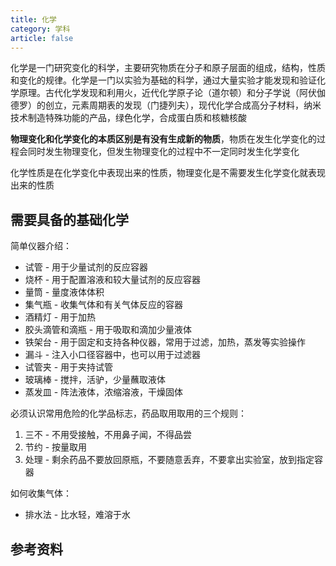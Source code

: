 ```yaml
---
title: 化学
category: 学科
article: false
---
```



化学是一门研究变化的科学，主要研究物质在分子和原子层面的组成，结构，性质和变化的规律。化学是一门以实验为基础的科学，通过大量实验才能发现和验证化学原理。古代化学发现和利用火，近代化学原子论（道尔顿）和分子学说（阿伏伽德罗）的创立，元素周期表的发现（门捷列夫），现代化学合成高分子材料，纳米技术制造特殊功能的产品，绿色化学，合成蛋白质和核糖核酸

**物理变化和化学变化的本质区别是有没有生成新的物质**，物质在发生化学变化的过程会同时发生物理变化，但发生物理变化的过程中不一定同时发生化学变化

化学性质是在化学变化中表现出来的性质，物理变化是不需要发生化学变化就表现出来的性质

## 需要具备的基础化学

简单仪器介绍：

+ 试管 - 用于少量试剂的反应容器
+ 烧杯 - 用于配置溶液和较大量试剂的反应容器
+ 量筒 - 量度液体体积
+ 集气瓶 - 收集气体和有关气体反应的容器
+ 酒精灯 - 用于加热
+ 胶头滴管和滴瓶 - 用于吸取和滴加少量液体
+ 铁架台 - 用于固定和支持各种仪器，常用于过滤，加热，蒸发等实验操作
+ 漏斗 - 注入小口径容器中，也可以用于过滤器
+ 试管夹 - 用于夹持试管
+ 玻璃棒 - 搅拌，活驴，少量蘸取液体
+ 蒸发皿 - 阵法液体，浓缩溶液，干燥固体

必须认识常用危险的化学品标志，药品取用取用的三个规则：

1. 三不 - 不用受接触，不用鼻子闻，不得品尝
2. 节约 - 按量取用
3. 处理 - 剩余药品不要放回原瓶，不要随意丢弃，不要拿出实验室，放到指定容器

如何收集气体：

- 排水法 - 比水轻，难溶于水

## 参考资料
